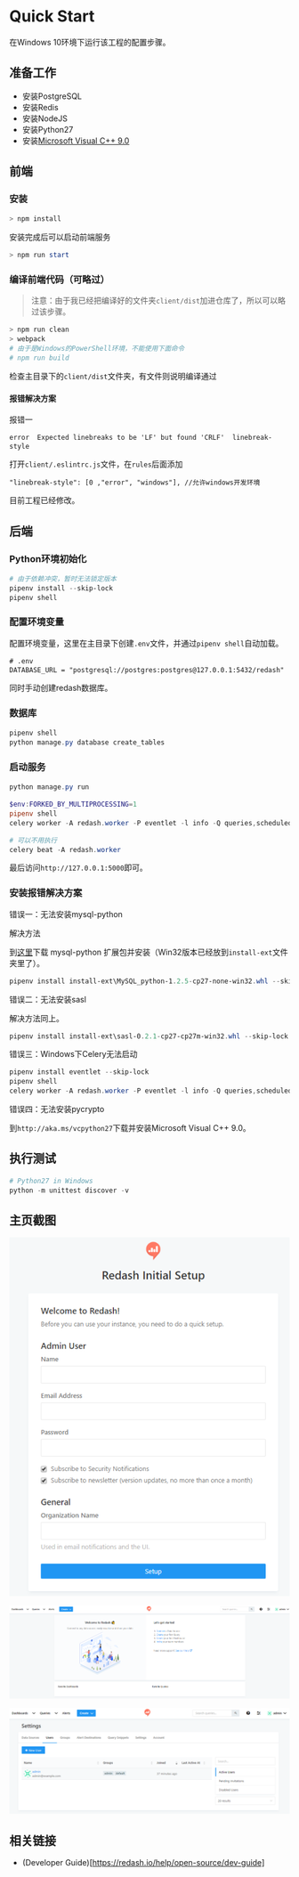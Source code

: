 # Quick Start

在Windows 10环境下运行该工程的配置步骤。

## 准备工作

- 安装PostgreSQL
- 安装Redis
- 安装NodeJS
- 安装Python27
- 安装[Microsoft Visual C++ 9.0](`http://aka.ms/vcpython27`)

## 前端

### 安装

```PowerShell
> npm install
```

安装完成后可以启动前端服务

```PowerShell
> npm run start
```

### 编译前端代码（可略过）

> 注意：由于我已经把编译好的文件夹`client/dist`加进仓库了，所以可以略过该步骤。

```PowerShell
> npm run clean
> webpack
# 由于是Windows的PowerShell环境，不能使用下面命令
# npm run build
```

检查主目录下的`client/dist`文件夹，有文件则说明编译通过


#### 报错解决方案

报错一

```
error  Expected linebreaks to be 'LF' but found 'CRLF'  linebreak-style
```

打开`client/.eslintrc.js`文件，在`rules`后面添加

```
"linebreak-style": [0 ,"error", "windows"], //允许windows开发环境
```

目前工程已经修改。



## 后端

### Python环境初始化

```PowerShell
# 由于依赖冲突，暂时无法锁定版本
pipenv install --skip-lock
pipenv shell
```

### 配置环境变量

配置环境变量，这里在主目录下创建`.env`文件，并通过`pipenv shell`自动加载。

```
# .env
DATABASE_URL = "postgresql://postgres:postgres@127.0.0.1:5432/redash"
```

同时手动创建redash数据库。

### 数据库

```PowerShell
pipenv shell
python manage.py database create_tables
```

### 启动服务

```PowerShell
python manage.py run
```

```PowerShell
$env:FORKED_BY_MULTIPROCESSING=1
pipenv shell
celery worker -A redash.worker -P eventlet -l info -Q queries,scheduled_queries,celery,schemas --maxtasksperchild=10 -Ofair
```

```PowerShell
# 可以不用执行
celery beat -A redash.worker
```

最后访问`http://127.0.0.1:5000`即可。

### 安装报错解决方案

错误一：无法安装mysql-python

解决方法

到[这里](https://www.lfd.uci.edu/~gohlke/pythonlibs/#mysql-python)下载 mysql-python 扩展包并安装（Win32版本已经放到`install-ext`文件夹里了）。

```PowerShell
pipenv install install-ext\MySQL_python-1.2.5-cp27-none-win32.whl --skip-lock
```

错误二：无法安装sasl

解决方法同上。

```PowerShell
pipenv install install-ext\sasl-0.2.1-cp27-cp27m-win32.whl --skip-lock
```

错误三：Windows下Celery无法启动

```PowerShell
pipenv install eventlet --skip-lock
pipenv shell
celery worker -A redash.worker -P eventlet -l info -Q queries,scheduled_queries,celery,schemas --maxtasksperchild=10 -Ofair
```

错误四：无法安装pycrypto

到`http://aka.ms/vcpython27`下载并安装Microsoft Visual C++ 9.0。


## 执行测试

```PowerShell
# Python27 in Windows
python -m unittest discover -v
```

## 主页截图

![setup](screenshot/setup.png)

![index](screenshot/index.png)

![setting](screenshot/setting.png)

## 相关链接

- (Developer Guide)[https://redash.io/help/open-source/dev-guide]


